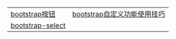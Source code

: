 <table>
  <tr>
    <td><a href="https://github.com/Narutocc/Bootstrap/issues/1">bootstrap按钮</a></td>
    <td><a href="https://github.com/Narutocc/Bootstrap/issues/2">bootstrap自定义功能使用技巧</a></td>
   </tr>
   <tr>
    <td><a href="https://github.com/Narutocc/Bootstrap/issues/3">bootstrap-select</a></td>
   </tr>
</table>
